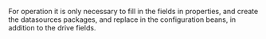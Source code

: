 For operation it is only necessary to fill in the fields in properties, and create the datasources packages, and replace in the configuration beans, in addition to the drive fields.
